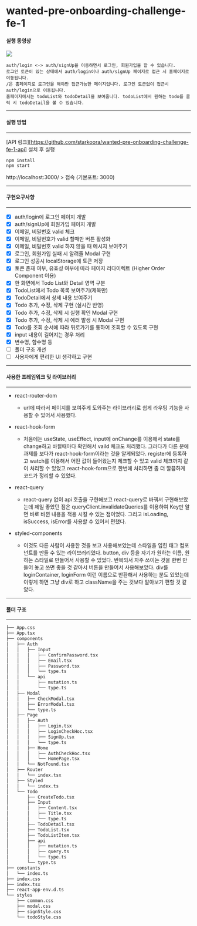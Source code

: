 # wanted-pre-onboarding-challenge-fe-1

#### 실행 동영상

<img src="https://user-images.githubusercontent.com/72038224/213517200-3ba26b90-5c2e-4408-a457-56b818525831.mov">

    auth/login <-> auth/signUp을 이동하면서 로그인, 회원가입을 할 수 있습니다.     
    로그인 토큰이 있는 상태에서 auth/login이나 auth/signUp 페이지로 접근 시 홈페이지로 이동됩니다.   
    /은 홈페이지로 로그인을 해야만 접근가능한 페이지입니다. 로그인 토큰없이 접근시 auth/login으로 이동됩니다.      
    홈페이지에서는 todoList와 todoDetail을 보여줍니다. todoList에서 원하는 todo를 클릭 시 todoDetail을 볼 수 있습니다.   

***
#### 실행 방법
***

[API 링크][https://github.com/starkoora/wanted-pre-onboarding-challenge-fe-1-api] 설치 후 실행

    npm install
    npm start

http://localhost:3000/ > 접속 (기본포트: 3000)

***
#### 구현요구사항
***

- [x]  auth/login에 로그인 페이지 개발
- [x]  auth/signUp에 회원가입 페이지 개발
- [x]  이메일, 비밀번호 valid 체크
- [x]  이메일, 비밀번호가 valid 할때만 버튼 활성화
- [x]  이메일, 비밀번호 valid 하지 않을 때 메시지 보여주기
- [x]  로그인, 회원가입 실패 시 알려줄 Modal 구현
- [x]  로그인 성공시 localStorage에 토큰 저장
- [x]  토큰 존재 여부, 유효성 여부에 따라 페이지 리다이렉트 (Higher Order Component 이용)
- [x]  한 화면에서 Todo List와 Detail 영역 구분
- [x]  TodoList에서 Todo 목록 보여주기(제목만)
- [x]  TodoDetail에서 상세 내용 보여주기
- [x]  Todo 추가, 수정, 삭제 구현 (실시간 반영)
- [x]  Todo 추가, 수정, 삭제 시 실행 확인 Modal 구현
- [x]  Todo 추가, 수정, 삭제 시 에러 발생 시 Modal 구현
- [x]  Todo를 조회 순서에 따라 뒤로가기를 통하여 조회할 수 있도록 구현
- [x]  input 내용이 길어지는 경우 처리
- [x]  변수명, 함수명 등 
- [ ]  폴더 구조 개선
- [ ]  사용자에게 편리한 UI 생각하고 구현

***
#### 사용한 프레임워크 및 라이브러리
***

- react-router-dom
    - url에 따라서 페이지를 보여주게 도와주는 라이브러리로 쉽게 라우팅 기능을 사용할 수 있어서 사용했다.

- react-hook-form
    - 처음에는 useState, useEffect, input에 onChange를 이용해서 state를 change하고 바뀔때마다 확인해서 vaild 체크도 처리했다. 그러다가 다른 분에 과제를 보다가 react-hook-form이라는 것을 알게되었다. register에 등록하고 watch를 이용해서 어떤 값이 들어왔는지 체크할 수 있고 valid 체크까지 같이 처리할 수 있었고 react-hook-form으로 한번에 처리하면 좀 더 깔끔하게 코드가 정리할 수 있었다.

- react-query
    - react-query 없이 api 호출을 구현해보고 react-query로 바꿔서 구현해보았는데 제일 좋았던 점은 queryClient.invalidateQueries를 이용하여 Key만 알면 바로 바뀐 내용을 적용 시킬 수 있는 점이었다. 그리고 isLoading, isSuccess, isError를 사용할 수 있어서 편했다.   
    
- styled-components 
    - 이것도 다른 사람이 사용한 것을 보고 사용해보았는데 스타일을 입힌 태그 컴포넌트를 만들 수 있는 라이브러리였다. button, div 등을 자기가 원하는 이름, 원하는 스타일로 만들어서 사용할 수 있었다. 반복되서 자주 쓰이는 것을 한번 만들어 놓고 쓰면 좋을 것 같아서 버튼을 만들어서 사용해보았다. div를 loginContainer, loginForm 이런 이름으로 반환해서 사용하는 분도 있었는데 이렇게 하면 그냥 div로 하고 className을 주는 것보다 알아보기 편할 것 같았다.   

***
#### 폴더 구조
***

```bash
├── App.css
├── App.tsx
├── components
│   ├── Auth
│   │   ├── Input
│   │   │   ├── ConfirmPassword.tsx
│   │   │   ├── Email.tsx
│   │   │   ├── Password.tsx
│   │   │   └── type.ts
│   │   └── api
│   │       ├── mutation.ts
│   │       └── type.ts
│   ├── Modal
│   │   ├── CheckModal.tsx
│   │   ├── ErrorModal.tsx
│   │   └── type.ts
│   ├── Page
│   │   ├── Auth
│   │   │   ├── Login.tsx
│   │   │   ├── LoginCheckHoc.tsx
│   │   │   ├── SignUp.tsx
│   │   │   └── type.ts
│   │   ├── Home
│   │   │   ├── AuthCheckHoc.tsx
│   │   │   └── HomePage.tsx
│   │   └── NotFound.tsx
│   ├── Router
│   │   └── index.tsx
│   ├── Styled
│   │   └── index.ts
│   └── Todo
│       ├── CreateTodo.tsx
│       ├── Input
│       │   ├── Content.tsx
│       │   ├── Title.tsx
│       │   └── type.ts
│       ├── TodoDetail.tsx
│       ├── TodoList.tsx
│       ├── TodoListItem.tsx
│       ├── api
│       │   ├── mutation.ts
│       │   ├── query.ts
│       │   └── type.ts
│       └── type.ts
├── constants
│   └── index.ts
├── index.css
├── index.tsx
├── react-app-env.d.ts
└── styles
    ├── common.css
    ├── modal.css
    ├── signStyle.css
    └── todoStyle.css
```



